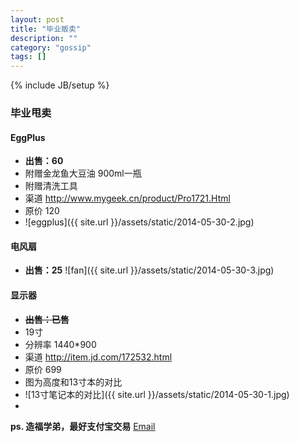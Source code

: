 ```yaml
---
layout: post
title: "毕业贩卖"
description: ""
category: "gossip"
tags: []
---
```

{% include JB/setup %}

### 毕业甩卖

#### EggPlus
* **出售：60**
* 附赠金龙鱼大豆油 900ml一瓶
* 附赠清洗工具
* 渠道 <http://www.mygeek.cn/product/Pro1721.Html>
* 原价 120
* ![eggplus]({{ site.url }}/assets/static/2014-05-30-2.jpg)

#### 电风扇
* **出售：25**
![fan]({{ site.url }}/assets/static/2014-05-30-3.jpg)

#### 显示器
* **~~出售：已售~~**
* 19寸
* 分辨率 1440*900
* 渠道 <http://item.jd.com/172532.html>
* 原价 699
* 图为高度和13寸本的对比
* ![13寸笔记本的对比]({{ site.url }}/assets/static/2014-05-30-1.jpg)
*
**ps. 造福学弟，最好支付宝交易**
[Email](mailto:zhangxzheng@gmail.com)
